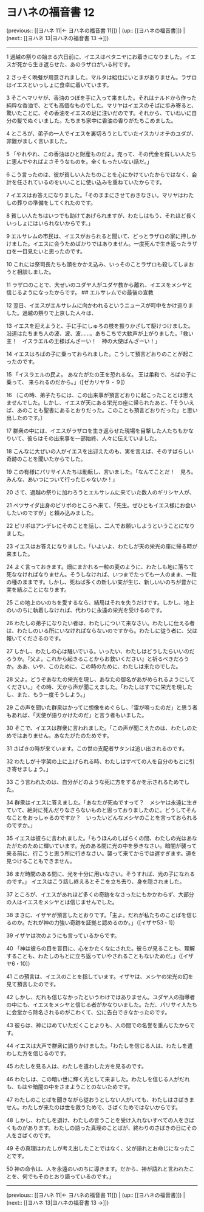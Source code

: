 # ヨハネの福音書 12

(previous:: [[ヨハネ 11|← ヨハネの福音書 11]]) | (up:: [[ヨハネの福音書]]) | (next:: [[ヨハネ 13|ヨハネの福音書 13 →]])

***


1 過越の祭りの始まる六日前に、イエスはベタニヤにお着きになりました。イエスが死から生き返らせた、あのラザロがいる村です。 

2 さっそく晩餐が用意されました。マルタは給仕にいとまがありません。ラザロはイエスといっしょに食卓に着いています。 

3 そこへマリヤが、香油のつぼを手に入って来ました。それはナルドから作った純粋な香油で、とても高価なものでした。マリヤはイエスのそばに歩み寄ると、驚いたことに、その香油をイエスの足に注いだのです。それから、ていねいに自分の髪でぬぐいました。たちまち家中に香油の香りがたちこめました。 

4 ところが、弟子の一人でイエスを裏切ろうとしていたイスカリオテのユダが、非難がましく言いました。 

5 「やれやれ、この香油はひと財産ものだよ。売って、その代金を貧しい人たちに恵んでやればよさそうなものを。全くもったいない話だ。」 

6 こう言ったのは、彼が貧しい人たちのことを心にかけていたからではなく、会計を任されているのをいいことに使い込みを重ねていたからです。 

7 イエスはお答えになりました。「そのままにさせておきなさい。マリヤはわたしの葬りの準備をしてくれたのです。 

8 貧しい人たちはいつでも助けてあげられますが、わたしはもう、それほど長くいっしょにはいられないからです。」 

9 エルサレムの市民は、イエスがおられると聞いて、どっとラザロの家に押しかけました。イエスに会うためばかりではありません。一度死んで生き返ったラザロを一目見たいと思ったのです。 

10 これには祭司長たちも頭をかかえ込み、いっそのことラザロも殺してしまおうと相談しました。 

11 ラザロのことで、大ぜいのユダヤ人がユダヤ教から離れ、イエスをメシヤと信じるようになったからです。 ## エルサレムでの最後の宣教 

12 翌日、イエスがエルサレムに向かわれるというニュースが町中をかけ巡りました。過越の祭りで上京した人々は、 

13 イエスを迎えようと、手に手にしゅろの枝を振りかざして駆けつけました。沿道はたちまち人の波、波、波……。あちこちで大歓声が上がりました。「救い主！　イスラエルの王様ばんざーい！　神の大使ばんざーい！」 

14 イエスはろばの子に乗っておられました。こうして預言どおりのことが起こったのです。 

15 「イスラエルの民よ。 あなたがたの王を恐れるな。 王は柔和で、ろばの子に乗って、 来られるのだから。」（[ゼカリヤ９・９]） 

16 〔この時、弟子たちには、この出来事が預言どおりに起こったこととは思えませんでした。しかし、イエスが天にある栄光の座に帰られたあと、「そういえば、あのことも聖書にあるとおりだった。このことも預言どおりだった」と思い出したのです。〕 

17 群衆の中には、イエスがラザロを生き返らせた現場を目撃した人たちもかなりいて、彼らはその出来事を一部始終、人々に伝えていました。 

18 こんなに大ぜいの人がイエスを出迎えたのも、実を言えば、そのすばらしい奇跡のことを聞いたからでした。 

19 この有様にパリサイ人たちは動転し、言いました。「なんてことだ！　見ろ。みんな、あいつについて行ったじゃないか！」 

20 さて、過越の祭りに加わろうとエルサレムに来ていた数人のギリシヤ人が、 

21 ベツサイダ出身のピリポのところへ来て、「先生。ぜひともイエス様にお会いしたいのですが」と頼み込みました。 

22 ピリポはアンデレにそのことを話し、二人でお願いしようということになりました。 

23 イエスはお答えになりました。「いよいよ、わたしが天の栄光の座に帰る時が来ました。 

24 よく言っておきます。畑にまかれる一粒の麦のように、わたしも地に落ちて死ななければなりません。そうしなければ、いつまでたっても一人のまま、一粒の種のままです。しかし、死ねば多くの新しい実が生じ、新しいいのちが豊かに実を結ぶことになります。 

25 この地上のいのちを愛するなら、結局はそれを失うだけです。しかし、地上のいのちに執着しなければ、代わりに永遠の栄光を受けるのです。 

26 わたしの弟子になりたい者は、わたしについて来なさい。わたしに仕える者は、わたしのいる所にいなければならないのですから。わたしに従う者に、父は報いてくださるのです。 

27 しかし、わたしの心は騒いでいる。いったい、わたしはどうしたらいいのだろうか。『父よ。これから起きることからお救いください』と祈るべきだろうか。ああ、いや、このために、この時のために、わたしは来たのでした。 

28 父よ。どうぞあなたの栄光を現し、あなたの御名があがめられるようにしてください。」その時、天から声が聞こえました。「わたしはすでに栄光を現したし、また、もう一度そうしよう。」 

29 この声を聞いた群衆はかってに想像をめぐらし、「雷が鳴ったのだ」と思う者もあれば、「天使が語りかけたのだ」と言う者もいました。 

30 そこで、イエスは群衆に言われました。「この声が聞こえたのは、わたしのためではありません。あなたがたのためです。 

31 さばきの時が来ています。この世の支配者サタンは追い出されるのです。 

32 わたしが十字架の上に上げられる時、わたしはすべての人を自分のもとに引き寄せましょう。」 

33 こう言われたのは、自分がどのような死に方をするかを示されるためでした。 

34 群衆はイエスに答えました。「あなたが死ぬですって？　メシヤは永遠に生きていて、絶対に死んだりなさらないものと思っておりましたのに。どうしてそんなことをおっしゃるのですか？　いったいどんなメシヤのことを言っておられるのですか。」 

35 イエスは彼らに言われました。「もうほんのしばらくの間、わたしの光はあなたがたのために輝いています。光のある間に光の中を歩きなさい。暗闇が襲って来る前に、行こうと思う所に行きなさい。襲って来てからでは遅すぎます。道を見つけることもできません。 

36 まだ時間のある間に、光を十分に用いなさい。そうすれば、光の子になれるのです。」 イエスはこう話し終えるとそこを立ち去り、身を隠されました。 

37 ところが、イエスがあれほど多くの奇跡をなさったにもかかわらず、大部分の人はイエスをメシヤとは信じませんでした。 

38 まさに、イザヤが預言したとおりです。「主よ。だれが私たちのことばを信じるのか。だれが神の力強い奇跡を証拠と認めるのか。」（[イザヤ53・1]） 

39 イザヤは次のようにも言っているからです。 

40 「神は彼らの目を盲目に、心をかたくなにされた。彼らが見ることも、理解することも、わたしのもとに立ち返っていやされることもないためだ。」（[イザヤ6・10]） 

41 この預言は、イエスのことを指しています。イザヤは、メシヤの栄光の幻を見て預言したのです。 

42 しかし、だれも信じなかったというわけではありません。ユダヤ人の指導者の中にも、イエスをメシヤと信じる者がかなりいました。ただ、パリサイ人たちに会堂から除名されるのがこわくて、公に告白できなかったのです。 

43 彼らは、神にほめていただくことよりも、人の間での名誉を重んじたからです。 

44 イエスは大声で群衆に語りかけました。「わたしを信じる人は、わたしを遣わした方を信じるのです。 

45 わたしを見る人は、わたしを遣わした方を見るのです。 

46 わたしは、この暗い世に輝く光として来ました。わたしを信じる人がだれも、もはや暗闇の中をさまようことのないためです。 

47 わたしのことばを聞きながら従おうとしない人がいても、わたしはさばきません。わたしが来たのは世を救うためで、さばくためではないからです。 

48 しかし、わたしを退け、わたしの言うことを受け入れないすべての人をさばくものがあります。わたしの語った真理のことばが、終わりのさばきの日にその人をさばくのです。 

49 その真理はわたしが考え出したことではなく、父が語れとお命じになったことです。 

50 神の命令は、人を永遠のいのちに導きます。だから、神が語れと言われたことを、何でもそのとおり語っているのです。」

***

(previous:: [[ヨハネ 11|← ヨハネの福音書 11]]) | (up:: [[ヨハネの福音書]]) | (next:: [[ヨハネ 13|ヨハネの福音書 13 →]])

